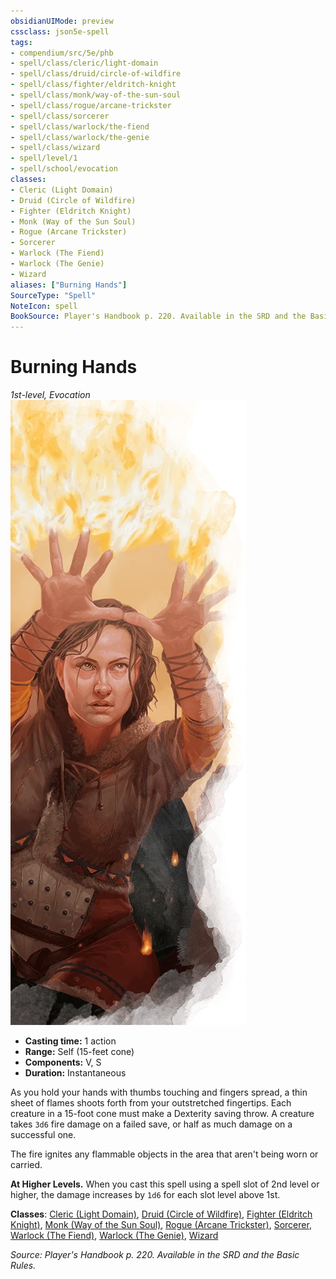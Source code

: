```yaml
---
obsidianUIMode: preview
cssclass: json5e-spell
tags:
- compendium/src/5e/phb
- spell/class/cleric/light-domain
- spell/class/druid/circle-of-wildfire
- spell/class/fighter/eldritch-knight
- spell/class/monk/way-of-the-sun-soul
- spell/class/rogue/arcane-trickster
- spell/class/sorcerer
- spell/class/warlock/the-fiend
- spell/class/warlock/the-genie
- spell/class/wizard
- spell/level/1
- spell/school/evocation
classes:
- Cleric (Light Domain)
- Druid (Circle of Wildfire)
- Fighter (Eldritch Knight)
- Monk (Way of the Sun Soul)
- Rogue (Arcane Trickster)
- Sorcerer
- Warlock (The Fiend)
- Warlock (The Genie)
- Wizard
aliases: ["Burning Hands"]
SourceType: "Spell"
NoteIcon: spell
BookSource: Player's Handbook p. 220. Available in the SRD and the Basic Rules.
---
```

# Burning Hands
*1st-level, Evocation*  
![](https://raw.githubusercontent.com/5etools-mirror-2/5etools-img/main/spells/PHB/Burning%20Hands.webp#right)  

- **Casting time:** 1 action
- **Range:** Self (15-feet cone)
- **Components:** V, S
- **Duration:** Instantaneous

As you hold your hands with thumbs touching and fingers spread, a thin sheet of flames shoots forth from your outstretched fingertips. Each creature in a 15-foot cone must make a Dexterity saving throw. A creature takes `3d6` fire damage on a failed save, or half as much damage on a successful one.

The fire ignites any flammable objects in the area that aren't being worn or carried.

**At Higher Levels.** When you cast this spell using a spell slot of 2nd level or higher, the damage increases by `1d6` for each slot level above 1st.

**Classes**: [Cleric (Light Domain)](/2-Mechanics/CLI/classes/cleric-light-domain.md), [Druid (Circle of Wildfire)](/2-Mechanics/CLI/classes/druid-circle-of-wildfire-tce.md), [Fighter (Eldritch Knight)](/2-Mechanics/CLI/classes/fighter-eldritch-knight.md), [Monk (Way of the Sun Soul)](/2-Mechanics/CLI/classes/monk-way-of-the-sun-soul-xge.md), [Rogue (Arcane Trickster)](/2-Mechanics/CLI/classes/rogue-arcane-trickster.md), [Sorcerer](/2-Mechanics/CLI/classes/sorcerer.md), [Warlock (The Fiend)](/2-Mechanics/CLI/classes/warlock-the-fiend.md), [Warlock (The Genie)](/2-Mechanics/CLI/classes/warlock-the-genie-tce.md), [Wizard](/2-Mechanics/CLI/classes/wizard.md)

*Source: Player's Handbook p. 220. Available in the SRD and the Basic Rules.*